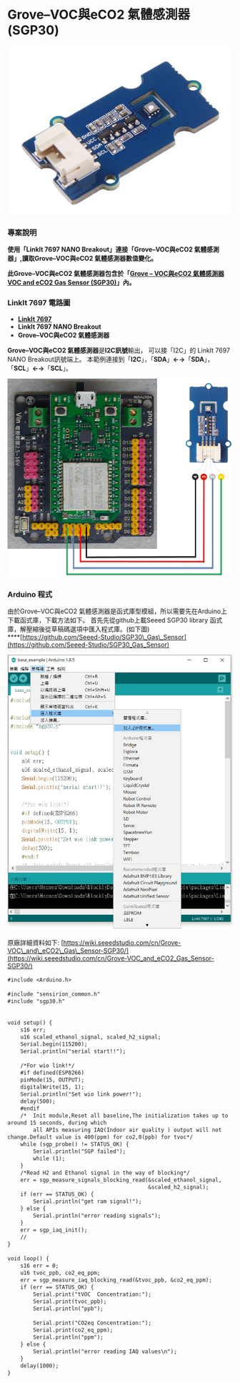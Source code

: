 # Grove–VOC與eCO2 氣體感測器 \(SGP30\)

![](../.gitbook/assets/grove-voc-and-eco2-gas-sensor-sgp30101020512.jpg)

### **專案說明**

**使用「LinkIt 7697 NANO Breakout」連接「Grove–VOC與eCO2 氣體感測器」,讀取Grove–VOC與eCO2 氣體感測器數值變化。**

**此Grove–VOC與eCO2 氣體感測器包含於「**[**Grove – VOC與eCO2 氣體感測器 VOC and eCO2 Gas Sensor \(SGP30\)**](https://robotkingdom.com.tw/product/grove-voc-and-eco2-gas-sensor-sgp30/)**」內。**

### **LinkIt 7697 電路圖**

* [**LinkIt 7697**](https://www.robotkingdom.com.tw/product/linkit-7697/)
* **LinkIt 7697 NANO Breakout**
* **Grove–VOC與eCO2 氣體感測器**

**Grove–VOC與eCO2 氣體感測器**是**I2C訊號**輸出， 可以接「I2C」的 LinkIt 7697 NANO Breakout訊號端上。 本範例連接到「**I2C**」，「**SDA**」**←→**「**SDA**」，「**SCL**」**←→**「**SCL**」。

![](../.gitbook/assets/spg307697pin.png)

### Arduino 程式

由於Grove–VOC與eCO2 氣體感測器是函式庫型模組，所以需要先在Arduino上下載函式庫，下載方法如下。 首先先從github上載Seeed SGP30 library 函式庫，解壓縮後從草稿碼選項中匯入程式庫。\(如下圖\)  
****[https://github.com/Seeed-Studio/SGP30\_Gas\_Sensor](https://github.com/Seeed-Studio/SGP30_Gas_Sensor)

![](../.gitbook/assets/spg307697lib.jpg)

原廠詳細資料如下: [https://wiki.seeedstudio.com/cn/Grove-VOC\_and\_eCO2\_Gas\_Sensor-SGP30/](https://wiki.seeedstudio.com/cn/Grove-VOC_and_eCO2_Gas_Sensor-SGP30/)

```text
#include <Arduino.h>

#include "sensirion_common.h"
#include "sgp30.h"


void setup() {
    s16 err;
    u16 scaled_ethanol_signal, scaled_h2_signal;
    Serial.begin(115200);
    Serial.println("serial start!!");

    /*For wio link!*/
    #if defined(ESP8266)
    pinMode(15, OUTPUT);
    digitalWrite(15, 1);
    Serial.println("Set wio link power!");
    delay(500);
    #endif
    /*  Init module,Reset all baseline,The initialization takes up to around 15 seconds, during which
        all APIs measuring IAQ(Indoor air quality ) output will not change.Default value is 400(ppm) for co2,0(ppb) for tvoc*/
    while (sgp_probe() != STATUS_OK) {
        Serial.println("SGP failed");
        while (1);
    }
    /*Read H2 and Ethanol signal in the way of blocking*/
    err = sgp_measure_signals_blocking_read(&scaled_ethanol_signal,
                                            &scaled_h2_signal);
    if (err == STATUS_OK) {
        Serial.println("get ram signal!");
    } else {
        Serial.println("error reading signals");
    }
    err = sgp_iaq_init();
    //
}

void loop() {
    s16 err = 0;
    u16 tvoc_ppb, co2_eq_ppm;
    err = sgp_measure_iaq_blocking_read(&tvoc_ppb, &co2_eq_ppm);
    if (err == STATUS_OK) {
        Serial.print("tVOC  Concentration:");
        Serial.print(tvoc_ppb);
        Serial.println("ppb");

        Serial.print("CO2eq Concentration:");
        Serial.print(co2_eq_ppm);
        Serial.println("ppm");
    } else {
        Serial.println("error reading IAQ values\n");
    }
    delay(1000);
}
```

